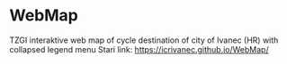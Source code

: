 # WebMap
TZGI interaktive web map of cycle destination of city of Ivanec (HR) with collapsed legend menu
Stari link: https://icrivanec.github.io/WebMap/
